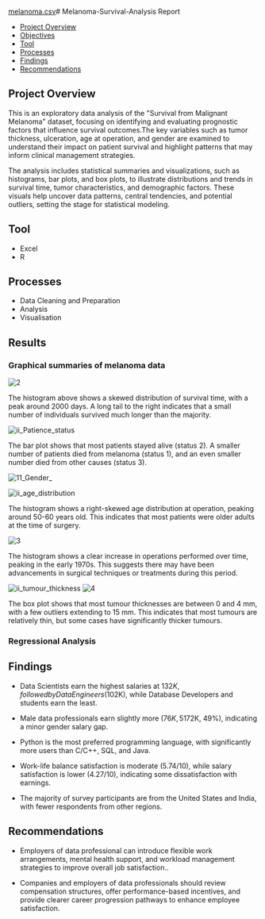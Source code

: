 [melanoma.csv](https://github.com/user-attachments/files/18903923/melanoma.csv)# Melanoma-Survival-Analysis Report

- [Project Overview](#project_overview)
- [Objectives](#objectives)
- [Tool](#tool)
- [Processes](#processes)
- [Findings](#findings)
- [Recommendations](#recommendations)

## Project Overview

This is an exploratory data analysis of the "Survival from Malignant Melanoma" dataset, focusing on identifying and evaluating prognostic factors that influence survival outcomes.The key variables such as tumor thickness, ulceration, age at operation, and gender are examined to understand their impact on patient survival and highlight patterns that may inform clinical management strategies. 

The analysis includes statistical summaries and visualizations, such as histograms, bar plots, and box plots, to illustrate distributions and trends in survival time, tumor characteristics, and demographic factors. These visuals help uncover data patterns, central tendencies, and potential outliers, setting the stage for  statistical modeling.

## Tool

- Excel
- R

## Processes

- Data Cleaning and Preparation
- Analysis
- Visualisation

## Results

### Graphical summaries of melanoma data

![2](https://github.com/user-attachments/assets/0af14ffb-1523-48e0-b495-be29792344c7)

The histogram above shows a skewed distribution of survival time, with a peak around 2000 days. A long tail to the right indicates that a small number of individuals survived much longer than the majority.

![ii_Patience_status](https://github.com/user-attachments/assets/b2836c4d-ed26-4590-8e6b-d57a6333dff2)

The bar plot shows that most patients stayed alive (status 2). A smaller number of patients died from melanoma (status 1), and an even smaller number died from other causes (status 3). 

![11_Gender_](https://github.com/user-attachments/assets/f62ebef8-40fb-4bc7-b791-73a39a9b0355)

![ii_age_distribution](https://github.com/user-attachments/assets/8a4788b2-c9e8-42b6-bff0-d878654f9b29)

The histogram shows a right-skewed age distribution at operation, peaking around 50-60 years old. This indicates that most patients were older adults at the time of surgery.

![3](https://github.com/user-attachments/assets/d4bfd83d-3980-4620-af06-6ff863767a7b)

The histogram shows a clear increase in operations performed over time, peaking in the early 1970s. This suggests there may have been advancements in surgical techniques or treatments during this period.

![ii_tumour_thickness](https://github.com/user-attachments/assets/bc406e2c-8d97-4754-b54d-c3c6c78135e0)
![4](https://github.com/user-attachments/assets/6bad52e7-cfcf-40e4-81d7-f8b0c0a4c0ad)

The box plot shows that most tumour thicknesses are between 0 and 4 mm, with a few outliers extending to 15 mm. This indicates that most tumours are relatively thin, but some cases have significantly thicker tumours.

### Regressional Analysis



## Findings

- Data Scientists earn the highest salaries at $132K, followed by Data Engineers ($102K), while Database Developers and students earn the least.

- Male data professionals earn slightly more ($76K, 51%) than female professionals ($72K, 49%), indicating a minor gender salary gap.

- Python is the most preferred programming language, with significantly more users than C/C++, SQL, and Java.

- Work-life balance satisfaction is moderate (5.74/10), while salary satisfaction is lower (4.27/10), indicating some dissatisfaction with earnings.

- The majority of survey participants are from the United States and India, with fewer respondents from other regions.

## Recommendations

- Employers of data professional can introduce flexible work arrangements, mental health support, and workload management strategies to improve overall job satisfaction..
  
- Companies and employers of data professionals should review compensation structures, offer performance-based incentives, and provide clearer career progression pathways to enhance employee satisfaction.



